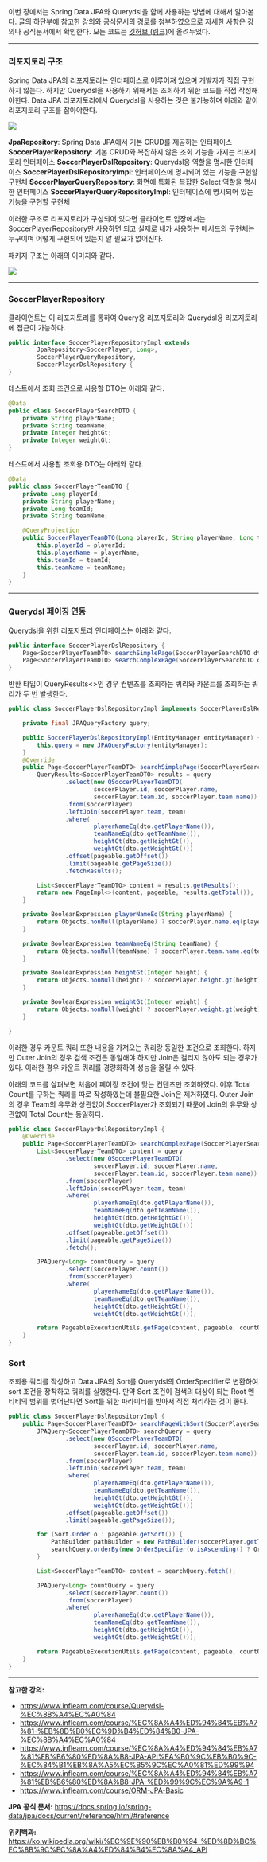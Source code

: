이번 장에서는 Spring Data JPA와 Querydsl을 함께 사용하는 방법에 대해서 알아본다.
글의 하단부에 참고한 강의와 공식문서의 경로를 첨부하였으므로 자세한 사항은 강의나 공식문서에서 확인한다.
모든 코드는 [깃허브 (링크)](https://github.com/roy-zz/querydsl)에 올려두었다.

---

### 리포지토리 구조

Spring Data JPA의 리포지토리는 인터페이스로 이루어져 있으며 개발자가 직접 구현하지 않는다.
하지만 Querydsl을 사용하기 위해서는 조회하기 위한 코드를 직접 작성해야한다. 
Data JPA 리포지토리에서 Querydsl을 사용하는 것은 불가능하며 아래와 같이 리포지토리 구조를 잡아야한다.

![](image/repository-structure.png)

**JpaRepository**: Spring Data JPA에서 기본 CRUD를 제공하는 인터페이스
**SoccerPlayerRepository**: 기본 CRUD와 복잡하지 않은 조회 기능을 가지는 리포지토리 인터페이스
**SoccerPlayerDslRepository**: Querydsl용 역할을 명시한 인터페이스
**SoccerPlayerDslRepositoryImpl**: 인터페이스에 명시되어 있는 기능을 구현할 구현체
**SoccerPlayerQueryRepository**: 화면에 특화된 복잡한 Select 역할을 명시한 인터페이스
**SoccerPlayerQueryRepositoryImpl**: 인터페이스에 명시되어 있는 기능을 구현할 구현체

이러한 구조로 리포지토리가 구성되어 있다면 클라이언트 입장에서는 SoccerPlayerRepository만 사용하면 되고
실제로 내가 사용하는 메서드의 구현체는 누구이며 어떻게 구현되어 있는지 알 필요가 없어진다.

패키지 구조는 아래의 이미지와 같다.

![](image/package-structure.png)

---

### SoccerPlayerRepository

클라이언트는 이 리포지토리를 통하여 Query용 리포지토리와 Querydsl용 리포지토리에 접근이 가능하다.

```java
public interface SoccerPlayerRepositoryImpl extends
        JpaRepository<SoccerPlayer, Long>,
        SoccerPlayerQueryRepository,
        SoccerPlayerDslRepository {
}
```

테스트에서 조회 조건으로 사용할 DTO는 아래와 같다.

```java
@Data
public class SoccerPlayerSearchDTO {
    private String playerName;
    private String teamName;
    private Integer heightGt;
    private Integer weightGt;
}
```

테스트에서 사용할 조회용 DTO는 아래와 같다.

```java
@Data
public class SoccerPlayerTeamDTO {
    private Long playerId;
    private String playerName;
    private Long teamId;
    private String teamName;

    @QueryProjection
    public SoccerPlayerTeamDTO(Long playerId, String playerName, Long teamId, String teamName) {
        this.playerId = playerId;
        this.playerName = playerName;
        this.teamId = teamId;
        this.teamName = teamName;
    }
}
```

---

### Querydsl 페이징 연동

Querydsl을 위한 리포지토리 인터페이스는 아래와 같다.

```java
public interface SoccerPlayerDslRepository {
    Page<SoccerPlayerTeamDTO> searchSimplePage(SoccerPlayerSearchDTO dto, Pageable pageable);
    Page<SoccerPlayerTeamDTO> searchComplexPage(SoccerPlayerSearchDTO dto, Pageable pageable);
}
```

반환 타입이 QueryResults<>인 경우 컨텐츠를 조회하는 쿼리와 카운트를 조회하는 쿼리가 두 번 발생한다.

```java
public class SoccerPlayerDslRepositoryImpl implements SoccerPlayerDslRepository {

    private final JPAQueryFactory query;

    public SoccerPlayerDslRepositoryImpl(EntityManager entityManager) {
        this.query = new JPAQueryFactory(entityManager);
    }
    @Override
    public Page<SoccerPlayerTeamDTO> searchSimplePage(SoccerPlayerSearchDTO dto, Pageable pageable) {
        QueryResults<SoccerPlayerTeamDTO> results = query
                .select(new QSoccerPlayerTeamDTO(
                        soccerPlayer.id, soccerPlayer.name,
                        soccerPlayer.team.id, soccerPlayer.team.name))
                .from(soccerPlayer)
                .leftJoin(soccerPlayer.team, team)
                .where(
                        playerNameEq(dto.getPlayerName()),
                        teamNameEq(dto.getTeamName()),
                        heightGt(dto.getHeightGt()),
                        weightGt(dto.getWeightGt()))
                .offset(pageable.getOffset())
                .limit(pageable.getPageSize())
                .fetchResults();

        List<SoccerPlayerTeamDTO> content = results.getResults();
        return new PageImpl<>(content, pageable, results.getTotal());
    }

    private BooleanExpression playerNameEq(String playerName) {
        return Objects.nonNull(playerName) ? soccerPlayer.name.eq(playerName) : null;
    }

    private BooleanExpression teamNameEq(String teamName) {
        return Objects.nonNull(teamName) ? soccerPlayer.team.name.eq(teamName) : null;
    }

    private BooleanExpression heightGt(Integer height) {
        return Objects.nonNull(height) ? soccerPlayer.height.gt(height) : null;
    }

    private BooleanExpression weightGt(Integer weight) {
        return Objects.nonNull(weight) ? soccerPlayer.weight.gt(weight) : null;
    }

}
```

이러한 경우 카운트 쿼리 또한 내용을 가져오는 쿼리랑 동일한 조건으로 조회한다.
하지만 Outer Join의 경우 검색 조건은 동일해야 하지만 Join은 걸리지 않아도 되는 경우가 있다.
이러한 경우 카운트 쿼리를 경량화하여 성능을 올릴 수 있다.

아래의 코드를 살펴보면 처음에 페이징 조건에 맞는 컨텐츠만 조회하였다.
이후 Total Count를 구하는 쿼리를 따로 작성하였는데 불필요한 Join은 제거하였다.
Outer Join의 경우 Team의 유무와 상관없이 SoccerPlayer가 조회되기 때문에 Join의 유무와 상관없이 Total Count는 동일하다.

```java
public class SoccerPlayerDslRepositoryImpl {
    @Override
    public Page<SoccerPlayerTeamDTO> searchComplexPage(SoccerPlayerSearchDTO dto, Pageable pageable) {
        List<SoccerPlayerTeamDTO> content = query
                .select(new QSoccerPlayerTeamDTO(
                        soccerPlayer.id, soccerPlayer.name,
                        soccerPlayer.team.id, soccerPlayer.team.name))
                .from(soccerPlayer)
                .leftJoin(soccerPlayer.team, team)
                .where(
                        playerNameEq(dto.getPlayerName()),
                        teamNameEq(dto.getTeamName()),
                        heightGt(dto.getHeightGt()),
                        weightGt(dto.getWeightGt()))
                .offset(pageable.getOffset())
                .limit(pageable.getPageSize())
                .fetch();

        JPAQuery<Long> countQuery = query
                .select(soccerPlayer.count())
                .from(soccerPlayer)
                .where(
                        playerNameEq(dto.getPlayerName()),
                        teamNameEq(dto.getTeamName()),
                        heightGt(dto.getHeightGt()),
                        weightGt(dto.getWeightGt()));

        return PageableExecutionUtils.getPage(content, pageable, countQuery::fetchOne);
    }
}
```

### Sort

조회용 쿼리를 작성하고 Data JPA의 Sort를 Querydsl의 OrderSpecifier로 변환하여 sort 조건을 장착하고 쿼리를 실행한다.
만약 Sort 조건이 검색의 대상이 되는 Root 엔티티의 범위를 벗어난다면 Sort를 위한 파라미터를 받아서 직접 처리하는 것이 좋다.

```java
public class SoccerPlayerDslRepositoryImpl {
    public Page<SoccerPlayerTeamDTO> searchPageWithSort(SoccerPlayerSearchDTO dto, Pageable pageable) {
        JPAQuery<SoccerPlayerTeamDTO> searchQuery = query
                .select(new QSoccerPlayerTeamDTO(
                        soccerPlayer.id, soccerPlayer.name,
                        soccerPlayer.team.id, soccerPlayer.team.name))
                .from(soccerPlayer)
                .leftJoin(soccerPlayer.team, team)
                .where(
                        playerNameEq(dto.getPlayerName()),
                        teamNameEq(dto.getTeamName()),
                        heightGt(dto.getHeightGt()),
                        weightGt(dto.getWeightGt()))
                .offset(pageable.getOffset())
                .limit(pageable.getPageSize());

        for (Sort.Order o : pageable.getSort()) {
            PathBuilder pathBuilder = new PathBuilder(soccerPlayer.getType(), soccerPlayer.getMetadata());
            searchQuery.orderBy(new OrderSpecifier(o.isAscending() ? Order.ASC : Order.DESC, pathBuilder.get(o.getProperty())));
        }

        List<SoccerPlayerTeamDTO> content = searchQuery.fetch();

        JPAQuery<Long> countQuery = query
                .select(soccerPlayer.count())
                .from(soccerPlayer)
                .where(
                        playerNameEq(dto.getPlayerName()),
                        teamNameEq(dto.getTeamName()),
                        heightGt(dto.getHeightGt()),
                        weightGt(dto.getWeightGt()));

        return PageableExecutionUtils.getPage(content, pageable, countQuery::fetchOne);
    }
}
```

---

**참고한 강의:**

- https://www.inflearn.com/course/Querydsl-%EC%8B%A4%EC%A0%84
- https://www.inflearn.com/course/%EC%8A%A4%ED%94%84%EB%A7%81-%EB%8D%B0%EC%9D%B4%ED%84%B0-JPA-%EC%8B%A4%EC%A0%84
- https://www.inflearn.com/course/%EC%8A%A4%ED%94%84%EB%A7%81%EB%B6%80%ED%8A%B8-JPA-API%EA%B0%9C%EB%B0%9C-%EC%84%B1%EB%8A%A5%EC%B5%9C%EC%A0%81%ED%99%94
- https://www.inflearn.com/course/%EC%8A%A4%ED%94%84%EB%A7%81%EB%B6%80%ED%8A%B8-JPA-%ED%99%9C%EC%9A%A9-1
- https://www.inflearn.com/course/ORM-JPA-Basic

**JPA 공식 문서:** https://docs.spring.io/spring-data/jpa/docs/current/reference/html/#reference

**위키백과:** https://ko.wikipedia.org/wiki/%EC%9E%90%EB%B0%94_%ED%8D%BC%EC%8B%9C%EC%8A%A4%ED%84%B4%EC%8A%A4_API